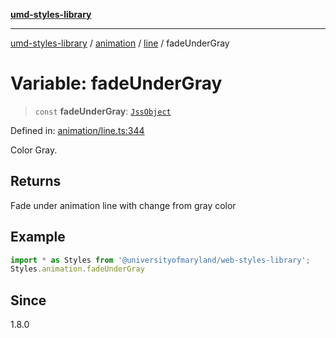 [**umd-styles-library**](../../../../README.md)

***

[umd-styles-library](../../../../modules.md) / [animation](../../../README.md) / [line](../README.md) / fadeUnderGray

# Variable: fadeUnderGray

> `const` **fadeUnderGray**: [`JssObject`](../../../../utilities/namespaces/transform/type-aliases/JssObject.md)

Defined in: [animation/line.ts:344](https://github.com/UMD-Digital/design-system/blob/8c958a0419ab79ba8bcba0aabd12f79a69ac5834/packages/styles/source/animation/line.ts#L344)

Color Gray.

## Returns

Fade under animation line with change from gray color

## Example

```typescript
import * as Styles from '@universityofmaryland/web-styles-library';
Styles.animation.fadeUnderGray
```

## Since

1.8.0
